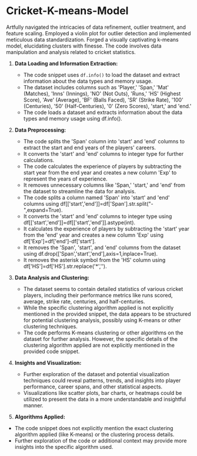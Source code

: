 # Cricket-K-means-Model
Artfully navigated the intricacies of data refinement, outlier treatment, and feature scaling. Employed a violin plot for outlier detection  and implemented meticulous data standardization. Forged a visually captivating k-means model, elucidating clusters with finesse.
The code involves data manipulation and analysis related to cricket statistics. 

1. **Data Loading and Information Extraction:**
   - The code snippet uses `df.info()` to load the dataset and extract information about the data types and memory usage.
   - The dataset includes columns such as 'Player,' 'Span,' 'Mat' (Matches), 'Inns' (Innings), 'NO' (Not Outs), 'Runs,' 'HS' (Highest Score), 'Ave' (Average), 'BF' (Balls Faced), 'SR' (Strike Rate), '100' (Centuries), '50' (Half-Centuries), '0' (Zero Scores), 'start,' and 'end.'
   - The code loads a dataset and extracts information about the data types and memory usage using df.info().

2. **Data Preprocessing:**
   - The code splits the 'Span' column into 'start' and 'end' columns to extract the start and end years of the players' careers.
   - It converts the 'start' and 'end' columns to integer type for further calculations.
   - The code calculates the experience of players by subtracting the start year from the end year and creates a new column 'Exp' to represent the years of experience.
   - It removes unnecessary columns like 'Span,' 'start,' and 'end' from the dataset to streamline the data for analysis.
   - The code splits a column named 'Span' into 'start' and 'end' columns using df[['start','end']]=df['Span'].str.split("-",expand=True).
   - It converts the 'start' and 'end' columns to integer type using df[['start','end']]=df[['start','end']].astype(int).
   - It calculates the experience of players by subtracting the 'start' year from the 'end' year and creates a new column 'Exp' using df['Exp']=df['end']-df['start'].
   - It removes the 'Span', 'start', and 'end' columns from the dataset using df.drop(['Span','start','end'],axis=1,inplace=True).
   - It removes the asterisk symbol from the 'HS' column using df['HS']=df['HS'].str.replace('*','').

3. **Data Analysis and Clustering:**
   - The dataset seems to contain detailed statistics of various cricket players, including their performance metrics like runs scored, average, strike rate, centuries, and half-centuries.
   - While the specific clustering algorithm applied is not explicitly mentioned in the provided snippet, the data appears to be structured for potential clustering analysis, possibly using K-means or other clustering techniques.
   - The code performs K-means clustering or other algorithms on the dataset for further analysis. However, the specific details of the clustering algorithm applied are not explicitly mentioned in the provided code snippet.

4. **Insights and Visualization:**
   - Further exploration of the dataset and potential visualization techniques could reveal patterns, trends, and insights into player performance, career spans, and other statistical aspects.
   - Visualizations like scatter plots, bar charts, or heatmaps could be utilized to present the data in a more understandable and insightful manner.
  
5. **Algorithms Applied:**
  - The code snippet does not explicitly mention the exact clustering algorithm applied (like K-means) or the clustering process details.
  - Further exploration of the code or additional context may provide more insights into the specific algorithm used.
